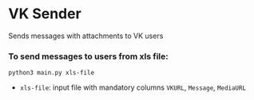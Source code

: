 # VK Sender

Sends messages with attachments to VK users 


### To send messages to users from xls file:
```
python3 main.py xls-file
```
- `xls-file`: input file with mandatory columns `VKURL`, `Message`, `MediaURL` 

